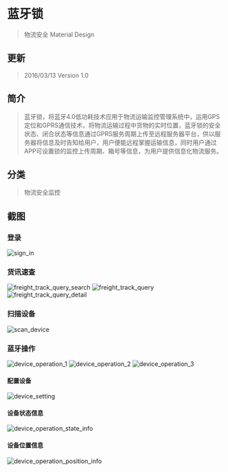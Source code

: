 # 蓝牙锁
> 物流安全 Material Design

## 更新
> 2016/03/13  Version 1.0 

## 简介
> 蓝牙锁，将蓝牙4.0低功耗技术应用于物流运输监控管理系统中，运用GPS定位和GPRS通信技术，将物流运输过程中货物的实时位置，蓝牙锁的安全状态、闭合状态等信息通过GPRS服务周期上传至远程服务器平台，供以服务器将信息及时告知给用户，用户便能远程掌握运输信息，同时用户通过APP可设置锁的监控上传周期、箱号等信息，为用户提供信息化物流服务。

## 分类
> 物流安全监控

## 截图

### 登录
![sign_in](./art/sign_in.png)

### 货讯速查
![freight_track_query_search](./art/freight_track_query_search.png)
![freight_track_query](./art/freight_track_query.png)
![freight_track_query_detail](./art/freight_track_query_detail.png)

### 扫描设备
![scan_device](./art/scan_device.png)

### 蓝牙操作
![device_operation_1](./art/device_operation_1.png)
![device_operation_2](./art/device_operation_1.png)
![device_operation_3](./art/device_operation_1.png)

#### 配置设备
![device_setting](./art/device_setting.png)

#### 设备状态信息
![device_operation_state_info](./art/device_operation_state_info.png)

#### 设备位置信息
![device_operation_position_info](./art/device_operation_position_info.png)


